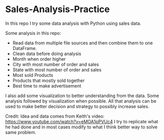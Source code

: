 # Sales-Analysis-Practice
In this repo I try some data analysis with Python using sales data.

Some analysis in this repo:
- Read data from multiple file sources and then combine them to one DataFrame.
- Clean data before doing analysis
- Month when order higher
- City with most number of order and sales
- State with most number of order and sales
- Most sold Products
- Products that mostly sold together
- Best time to make advertisement

I also add some visualization to better understanding from the data.
Some analysis followed by visualization when possible.
All that analysis can be used to make better decision and strategy to possibly increase sales.

Credit:
Idea and data comes from Keith's video: https://www.youtube.com/watch?v=eMOA1pPVUc4
I try to replicate what he had done and in most cases modify to what I think better way to solve same problem.
